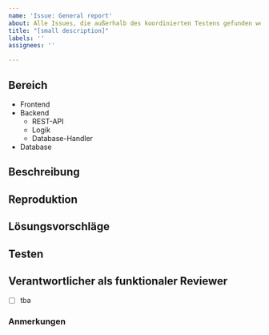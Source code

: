 ```yaml
---
name: 'Issue: General report'
about: Alle Issues, die außerhalb des koordinierten Testens gefunden werden
title: "[small description]"
labels: ''
assignees: ''

---
```


## Bereich <!--- falls anwendbar -->
<!--- Bitte Unzutreffendes streichen -->
* Frontend
* Backend
   - REST-API
   - Logik
   - Database-Handler
* Database

## Beschreibung
<!--- Beschreibung des Bugs (was sollte passieren, was ist passiert), gerne auch mit Screenshots, falls nötig -->

## Reproduktion
<!--- Schritte zur Reproduktion, falls nötig -->

## Lösungsvorschläge
<!--- wie kann der Fehler behoben werden, falls vorhanden -->

## Testen 
<!--- wie ist klar, dass der Fehler behoben wurde -->

## Verantwortlicher als funktionaler Reviewer
- [ ] tba <!--- bitte entsprechende Person eintragen -->

### Anmerkungen
<!--- Bestehen Abhängigkeiten zu anderen User Stories, die bspw. vorher erledigt werden müssen? -->

